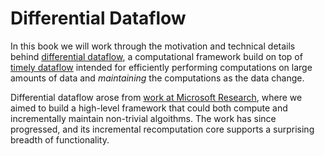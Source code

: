 # Differential Dataflow

In this book we will work through the motivation and technical details behind [differential dataflow](https://github.com/frankmcsherry/differential-dataflow), a computational framework build on top of [timely dataflow](https://github.com/frankmcsherry/timely-dataflow) intended for efficiently performing computations on large amounts of data and *maintaining* the computations as the data change.

Differential dataflow arose from [work at Microsoft Research](https://www.microsoft.com/en-us/research/wp-content/uploads/2013/11/naiad_sosp2013.pdf), where we aimed to build a high-level framework that could both compute and incrementally maintain non-trivial algoithms. The work has since progressed, and its incremental recomputation core supports a surprising breadth of functionality.

